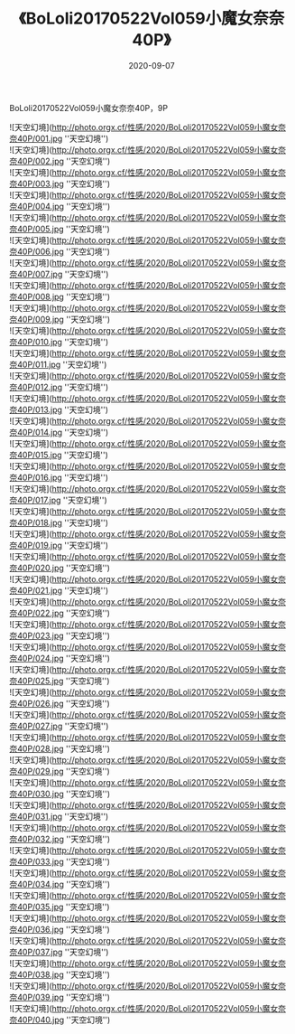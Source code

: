 ﻿---
layout: post
title:  《BoLoli20170522Vol059小魔女奈奈40P》
date:   2020-09-07
image: http://photo.orgx.cf/性感/2020/BoLoli20170522Vol059小魔女奈奈40P/000.jpg
categories: [美女, 性感, 泳衣]
---

BoLoli20170522Vol059小魔女奈奈40P，9P



![天空幻境](http://photo.orgx.cf/性感/2020/BoLoli20170522Vol059小魔女奈奈40P/001.jpg ''天空幻境'') <br>
![天空幻境](http://photo.orgx.cf/性感/2020/BoLoli20170522Vol059小魔女奈奈40P/002.jpg ''天空幻境'') <br>
![天空幻境](http://photo.orgx.cf/性感/2020/BoLoli20170522Vol059小魔女奈奈40P/003.jpg ''天空幻境'') <br>
![天空幻境](http://photo.orgx.cf/性感/2020/BoLoli20170522Vol059小魔女奈奈40P/004.jpg ''天空幻境'') <br>
![天空幻境](http://photo.orgx.cf/性感/2020/BoLoli20170522Vol059小魔女奈奈40P/005.jpg ''天空幻境'') <br>
![天空幻境](http://photo.orgx.cf/性感/2020/BoLoli20170522Vol059小魔女奈奈40P/006.jpg ''天空幻境'') <br>
![天空幻境](http://photo.orgx.cf/性感/2020/BoLoli20170522Vol059小魔女奈奈40P/007.jpg ''天空幻境'') <br>
![天空幻境](http://photo.orgx.cf/性感/2020/BoLoli20170522Vol059小魔女奈奈40P/008.jpg ''天空幻境'') <br>
![天空幻境](http://photo.orgx.cf/性感/2020/BoLoli20170522Vol059小魔女奈奈40P/009.jpg ''天空幻境'') <br>
![天空幻境](http://photo.orgx.cf/性感/2020/BoLoli20170522Vol059小魔女奈奈40P/010.jpg ''天空幻境'') <br>
![天空幻境](http://photo.orgx.cf/性感/2020/BoLoli20170522Vol059小魔女奈奈40P/011.jpg ''天空幻境'') <br>
![天空幻境](http://photo.orgx.cf/性感/2020/BoLoli20170522Vol059小魔女奈奈40P/012.jpg ''天空幻境'') <br>
![天空幻境](http://photo.orgx.cf/性感/2020/BoLoli20170522Vol059小魔女奈奈40P/013.jpg ''天空幻境'') <br>
![天空幻境](http://photo.orgx.cf/性感/2020/BoLoli20170522Vol059小魔女奈奈40P/014.jpg ''天空幻境'') <br>
![天空幻境](http://photo.orgx.cf/性感/2020/BoLoli20170522Vol059小魔女奈奈40P/015.jpg ''天空幻境'') <br>
![天空幻境](http://photo.orgx.cf/性感/2020/BoLoli20170522Vol059小魔女奈奈40P/016.jpg ''天空幻境'') <br>
![天空幻境](http://photo.orgx.cf/性感/2020/BoLoli20170522Vol059小魔女奈奈40P/017.jpg ''天空幻境'') <br>
![天空幻境](http://photo.orgx.cf/性感/2020/BoLoli20170522Vol059小魔女奈奈40P/018.jpg ''天空幻境'') <br>
![天空幻境](http://photo.orgx.cf/性感/2020/BoLoli20170522Vol059小魔女奈奈40P/019.jpg ''天空幻境'') <br>
![天空幻境](http://photo.orgx.cf/性感/2020/BoLoli20170522Vol059小魔女奈奈40P/020.jpg ''天空幻境'') <br>
![天空幻境](http://photo.orgx.cf/性感/2020/BoLoli20170522Vol059小魔女奈奈40P/021.jpg ''天空幻境'') <br>
![天空幻境](http://photo.orgx.cf/性感/2020/BoLoli20170522Vol059小魔女奈奈40P/022.jpg ''天空幻境'') <br>
![天空幻境](http://photo.orgx.cf/性感/2020/BoLoli20170522Vol059小魔女奈奈40P/023.jpg ''天空幻境'') <br>
![天空幻境](http://photo.orgx.cf/性感/2020/BoLoli20170522Vol059小魔女奈奈40P/024.jpg ''天空幻境'') <br>
![天空幻境](http://photo.orgx.cf/性感/2020/BoLoli20170522Vol059小魔女奈奈40P/025.jpg ''天空幻境'') <br>
![天空幻境](http://photo.orgx.cf/性感/2020/BoLoli20170522Vol059小魔女奈奈40P/026.jpg ''天空幻境'') <br>
![天空幻境](http://photo.orgx.cf/性感/2020/BoLoli20170522Vol059小魔女奈奈40P/027.jpg ''天空幻境'') <br>
![天空幻境](http://photo.orgx.cf/性感/2020/BoLoli20170522Vol059小魔女奈奈40P/028.jpg ''天空幻境'') <br>
![天空幻境](http://photo.orgx.cf/性感/2020/BoLoli20170522Vol059小魔女奈奈40P/029.jpg ''天空幻境'') <br>
![天空幻境](http://photo.orgx.cf/性感/2020/BoLoli20170522Vol059小魔女奈奈40P/030.jpg ''天空幻境'') <br>
![天空幻境](http://photo.orgx.cf/性感/2020/BoLoli20170522Vol059小魔女奈奈40P/031.jpg ''天空幻境'') <br>
![天空幻境](http://photo.orgx.cf/性感/2020/BoLoli20170522Vol059小魔女奈奈40P/032.jpg ''天空幻境'') <br>
![天空幻境](http://photo.orgx.cf/性感/2020/BoLoli20170522Vol059小魔女奈奈40P/033.jpg ''天空幻境'') <br>
![天空幻境](http://photo.orgx.cf/性感/2020/BoLoli20170522Vol059小魔女奈奈40P/034.jpg ''天空幻境'') <br>
![天空幻境](http://photo.orgx.cf/性感/2020/BoLoli20170522Vol059小魔女奈奈40P/035.jpg ''天空幻境'') <br>
![天空幻境](http://photo.orgx.cf/性感/2020/BoLoli20170522Vol059小魔女奈奈40P/036.jpg ''天空幻境'') <br>
![天空幻境](http://photo.orgx.cf/性感/2020/BoLoli20170522Vol059小魔女奈奈40P/037.jpg ''天空幻境'') <br>
![天空幻境](http://photo.orgx.cf/性感/2020/BoLoli20170522Vol059小魔女奈奈40P/038.jpg ''天空幻境'') <br>
![天空幻境](http://photo.orgx.cf/性感/2020/BoLoli20170522Vol059小魔女奈奈40P/039.jpg ''天空幻境'') <br>
![天空幻境](http://photo.orgx.cf/性感/2020/BoLoli20170522Vol059小魔女奈奈40P/040.jpg ''天空幻境'') <br>